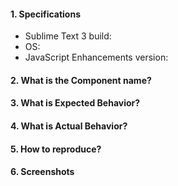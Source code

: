 #### 1. Specifications

- Sublime Text 3 build:
- OS:
- JavaScript Enhancements version: 

#### 2. What is the Component name?


#### 3. What is Expected Behavior?


#### 4. What is Actual Behavior?


#### 5. How to reproduce?


#### 6. Screenshots
<!-- post here screenshots/gifs that may help to understand the problem -->


